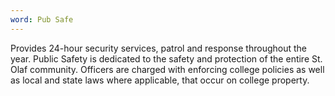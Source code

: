 ```yaml
---
word: Pub Safe
---
```


  Provides 24-hour security services, patrol and response throughout the year. Public Safety is dedicated to the safety and protection of the entire St. Olaf community. Officers are charged with enforcing college policies as well as local and state laws where applicable, that occur on college property.
